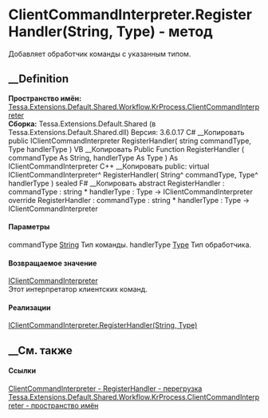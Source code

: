 # ClientCommandInterpreter.RegisterHandler(String, Type) - метод
Добавляет обработчик команды с указанным типом.
## __Definition
 **Пространство имён:**
[Tessa.Extensions.Default.Shared.Workflow.KrProcess.ClientCommandInterpreter](N_Tessa_Extensions_Default_Shared_Workflow_KrProcess_ClientCommandInterpreter.htm)  
 **Сборка:** Tessa.Extensions.Default.Shared (в
Tessa.Extensions.Default.Shared.dll) Версия: 3.6.0.17
C# __Копировать
     public IClientCommandInterpreter RegisterHandler(
    	string commandType,
    	Type handlerType
    )
VB __Копировать
     Public Function RegisterHandler ( 
    	commandType As String,
    	handlerType As Type
    ) As IClientCommandInterpreter
C++ __Копировать
     public:
    virtual IClientCommandInterpreter^ RegisterHandler(
    	String^ commandType, 
    	Type^ handlerType
    ) sealed
F# __Копировать
     abstract RegisterHandler : 
            commandType : string * 
            handlerType : Type -> IClientCommandInterpreter 
    override RegisterHandler : 
            commandType : string * 
            handlerType : Type -> IClientCommandInterpreter 
#### Параметры
commandType [String](https://learn.microsoft.com/dotnet/api/system.string)
    Тип команды.
handlerType [Type](https://learn.microsoft.com/dotnet/api/system.type)
    Тип обработчика.
#### Возвращаемое значение
[IClientCommandInterpreter](T_Tessa_Extensions_Default_Shared_Workflow_KrProcess_ClientCommandInterpreter_IClientCommandInterpreter.htm)  
Этот интерпретатор клиентских команд.
#### Реализации
[IClientCommandInterpreter.RegisterHandler(String,
Type)](M_Tessa_Extensions_Default_Shared_Workflow_KrProcess_ClientCommandInterpreter_IClientCommandInterpreter_RegisterHandler.htm)  
##  __См. также
#### Ссылки
[ClientCommandInterpreter -
](T_Tessa_Extensions_Default_Shared_Workflow_KrProcess_ClientCommandInterpreter_ClientCommandInterpreter.htm)
[RegisterHandler -
перегрузка](Overload_Tessa_Extensions_Default_Shared_Workflow_KrProcess_ClientCommandInterpreter_ClientCommandInterpreter_RegisterHandler.htm)
[Tessa.Extensions.Default.Shared.Workflow.KrProcess.ClientCommandInterpreter -
пространство
имён](N_Tessa_Extensions_Default_Shared_Workflow_KrProcess_ClientCommandInterpreter.htm)
